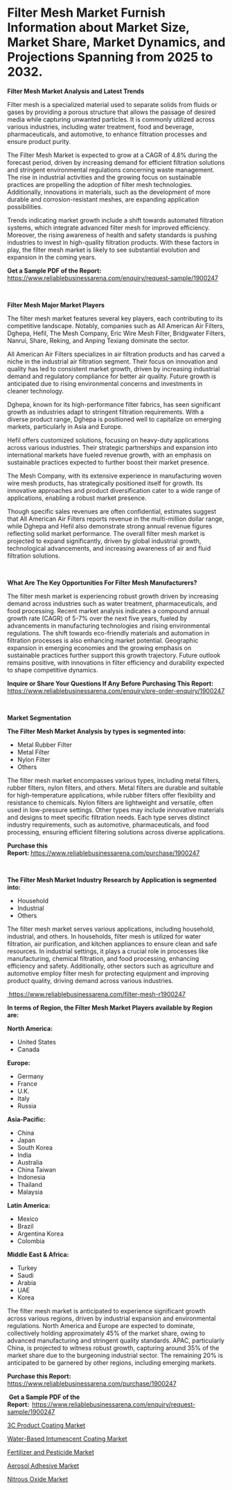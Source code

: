 <p><h1>Filter Mesh Market Furnish Information about Market Size, Market Share, Market Dynamics, and Projections Spanning from 2025 to 2032.</h1></p><p><strong>Filter Mesh Market Analysis and Latest Trends</strong></p>
<p><p>Filter mesh is a specialized material used to separate solids from fluids or gases by providing a porous structure that allows the passage of desired media while capturing unwanted particles. It is commonly utilized across various industries, including water treatment, food and beverage, pharmaceuticals, and automotive, to enhance filtration processes and ensure product purity.</p><p>The Filter Mesh Market is expected to grow at a CAGR of 4.8% during the forecast period, driven by increasing demand for efficient filtration solutions and stringent environmental regulations concerning waste management. The rise in industrial activities and the growing focus on sustainable practices are propelling the adoption of filter mesh technologies. Additionally, innovations in materials, such as the development of more durable and corrosion-resistant meshes, are expanding application possibilities. </p><p>Trends indicating market growth include a shift towards automated filtration systems, which integrate advanced filter mesh for improved efficiency. Moreover, the rising awareness of health and safety standards is pushing industries to invest in high-quality filtration products. With these factors in play, the filter mesh market is likely to see substantial evolution and expansion in the coming years.</p></p>
<p><strong>Get a Sample PDF of the Report:&nbsp;</strong> <a href="https://www.reliablebusinessarena.com/enquiry/request-sample/1900247?utm_campaign=1835&utm_medium=2&utm_source=Github&utm_content=ia&utm_term=30012025&utm_id=filter-mesh">https://www.reliablebusinessarena.com/enquiry/request-sample/1900247</a></p>
<p>&nbsp;</p>
<p><strong>Filter Mesh Major Market Players</strong></p>
<p><p>The filter mesh market features several key players, each contributing to its competitive landscape. Notably, companies such as All American Air Filters, Dghepa, Hefil, The Mesh Company, Eric Wire Mesh Filter, Bridgwater Filters, Nanrui, Share, Reking, and Anping Texiang dominate the sector.</p><p>All American Air Filters specializes in air filtration products and has carved a niche in the industrial air filtration segment. Their focus on innovation and quality has led to consistent market growth, driven by increasing industrial demand and regulatory compliance for better air quality. Future growth is anticipated due to rising environmental concerns and investments in cleaner technology.</p><p>Dghepa, known for its high-performance filter fabrics, has seen significant growth as industries adapt to stringent filtration requirements. With a diverse product range, Dghepa is positioned well to capitalize on emerging markets, particularly in Asia and Europe.</p><p>Hefil offers customized solutions, focusing on heavy-duty applications across various industries. Their strategic partnerships and expansion into international markets have fueled revenue growth, with an emphasis on sustainable practices expected to further boost their market presence.</p><p>The Mesh Company, with its extensive experience in manufacturing woven wire mesh products, has strategically positioned itself for growth. Its innovative approaches and product diversification cater to a wide range of applications, enabling a robust market presence.</p><p>Though specific sales revenues are often confidential, estimates suggest that All American Air Filters reports revenue in the multi-million dollar range, while Dghepa and Hefil also demonstrate strong annual revenue figures reflecting solid market performance. The overall filter mesh market is projected to expand significantly, driven by global industrial growth, technological advancements, and increasing awareness of air and fluid filtration solutions.</p></p>
<p>&nbsp;</p>
<p><strong>What Are The Key Opportunities For Filter Mesh Manufacturers?</strong></p>
<p><p>The filter mesh market is experiencing robust growth driven by increasing demand across industries such as water treatment, pharmaceuticals, and food processing. Recent market analysis indicates a compound annual growth rate (CAGR) of 5-7% over the next five years, fueled by advancements in manufacturing technologies and rising environmental regulations. The shift towards eco-friendly materials and automation in filtration processes is also enhancing market potential. Geographic expansion in emerging economies and the growing emphasis on sustainable practices further support this growth trajectory. Future outlook remains positive, with innovations in filter efficiency and durability expected to shape competitive dynamics.</p></p>
<p><strong>Inquire or Share Your Questions If Any Before Purchasing This Report:</strong> <a href="https://www.reliablebusinessarena.com/enquiry/pre-order-enquiry/1900247?utm_campaign=1835&utm_medium=2&utm_source=Github&utm_content=ia&utm_term=30012025&utm_id=filter-mesh">https://www.reliablebusinessarena.com/enquiry/pre-order-enquiry/1900247</a></p>
<p>&nbsp;</p>
<p><strong>Market Segmentation</strong></p>
<p><strong>The Filter Mesh Market Analysis by types is segmented into:</strong></p>
<p><ul><li>Metal Rubber Filter</li><li>Metal Filter</li><li>Nylon Filter</li><li>Others</li></ul></p>
<p><p>The filter mesh market encompasses various types, including metal filters, rubber filters, nylon filters, and others. Metal filters are durable and suitable for high-temperature applications, while rubber filters offer flexibility and resistance to chemicals. Nylon filters are lightweight and versatile, often used in low-pressure settings. Other types may include innovative materials and designs to meet specific filtration needs. Each type serves distinct industry requirements, such as automotive, pharmaceuticals, and food processing, ensuring efficient filtering solutions across diverse applications.</p></p>
<p><strong>Purchase this Report:&nbsp;</strong><a href="https://www.reliablebusinessarena.com/purchase/1900247?utm_campaign=1835&utm_medium=2&utm_source=Github&utm_content=ia&utm_term=30012025&utm_id=filter-mesh">https://www.reliablebusinessarena.com/purchase/1900247</a></p>
<p>&nbsp;</p>
<p><strong>The Filter Mesh Market Industry Research by Application is segmented into:</strong></p>
<p><ul><li>Household</li><li>Industrial</li><li>Others</li></ul></p>
<p><p>The filter mesh market serves various applications, including household, industrial, and others. In households, filter mesh is utilized for water filtration, air purification, and kitchen appliances to ensure clean and safe resources. In industrial settings, it plays a crucial role in processes like manufacturing, chemical filtration, and food processing, enhancing efficiency and safety. Additionally, other sectors such as agriculture and automotive employ filter mesh for protecting equipment and improving product quality, driving demand across various industries.</p></p>
<p><a href="https://www.reliablebusinessarena.com/filter-mesh-r1900247?utm_campaign=1835&utm_medium=2&utm_source=Github&utm_content=ia&utm_term=30012025&utm_id=filter-mesh">&nbsp;https://www.reliablebusinessarena.com/filter-mesh-r1900247</a></p>
<p><strong>In terms of Region, the Filter Mesh Market Players available by Region are:</strong></p>
<p>
    <p> <strong> North America: </strong>
        <ul>
            <li>United States</li>
            <li>Canada</li>
        </ul>
        </p> 
    <p> <strong> Europe: </strong>
        <ul>
            <li>Germany</li>
            <li>France</li>
            <li>U.K.</li>
            <li>Italy</li>
            <li>Russia</li>
        </ul>
        </p> 
    <p> <strong> Asia-Pacific: </strong>
        <ul>
            <li>China</li>
            <li>Japan</li>
            <li>South Korea</li>
            <li>India</li>
            <li>Australia</li>
            <li>China Taiwan</li>
            <li>Indonesia</li>
            <li>Thailand</li>
            <li>Malaysia</li>
        </ul>
        </p> 
    <p> <strong> Latin America: </strong>
        <ul>
            <li>Mexico</li>
            <li>Brazil</li>
            <li>Argentina Korea</li>
            <li>Colombia</li>
        </ul>
        </p> 
    <p> <strong> Middle East & Africa: </strong>
        <ul>
            <li>Turkey</li>
            <li>Saudi</li>
            <li>Arabia</li>
            <li>UAE</li>
            <li>Korea</li>
        </ul>
    </p>
    </p>
<p><p>The filter mesh market is anticipated to experience significant growth across various regions, driven by industrial expansion and environmental regulations. North America and Europe are expected to dominate, collectively holding approximately 45% of the market share, owing to advanced manufacturing and stringent quality standards. APAC, particularly China, is projected to witness robust growth, capturing around 35% of the market share due to the burgeoning industrial sector. The remaining 20% is anticipated to be garnered by other regions, including emerging markets.</p></p>
<p><strong>Purchase this Report: </strong><a href="https://www.reliablebusinessarena.com/purchase/1900247?utm_campaign=1835&utm_medium=2&utm_source=Github&utm_content=ia&utm_term=30012025&utm_id=filter-mesh">https://www.reliablebusinessarena.com/purchase/1900247</a></p>
<p>&nbsp;<strong>Get a Sample PDF of the Report:&nbsp;&nbsp;</strong><a href="https://www.reliablebusinessarena.com/enquiry/request-sample/1900247?utm_campaign=1835&utm_medium=2&utm_source=Github&utm_content=ia&utm_term=30012025&utm_id=filter-mesh">https://www.reliablebusinessarena.com/enquiry/request-sample/1900247</a></p>
<p><strong></strong></p>
<p><p><a href="https://www.linkedin.com/pulse/3c-product-coating-market-analysis-present-size-growth-forecast-4gx3e?utm_campaign=1835&utm_medium=2&utm_source=Github&utm_content=ia&utm_term=30012025&utm_id=filter-mesh">3C Product Coating Market</a></p><p><a href="https://www.linkedin.com/pulse/factors-driving-growth-water-based-intumescent-coating-market-0pfhf?utm_campaign=1835&utm_medium=2&utm_source=Github&utm_content=ia&utm_term=30012025&utm_id=filter-mesh">Water-Based Intumescent Coating Market</a></p><p><a href="https://github.com/klindsey95/Market-Research-Report-List-1/blob/main/fertilizer-and-pesticide-market.md?utm_campaign=1835&utm_medium=2&utm_source=Github&utm_content=ia&utm_term=30012025&utm_id=filter-mesh">Fertilizer and Pesticide Market</a></p><p><a href="https://www.linkedin.com/pulse/examining-future-aerosol-adhesive-market-trend-analysis-forecasted-mhpqf?utm_campaign=1835&utm_medium=2&utm_source=Github&utm_content=ia&utm_term=30012025&utm_id=filter-mesh">Aerosol Adhesive Market</a></p><p><a href="https://github.com/steidmindy199393/Market-Research-Report-List-1/blob/main/nitrous-oxide-market.md?utm_campaign=1835&utm_medium=2&utm_source=Github&utm_content=ia&utm_term=30012025&utm_id=filter-mesh">Nitrous Oxide Market</a></p></p>